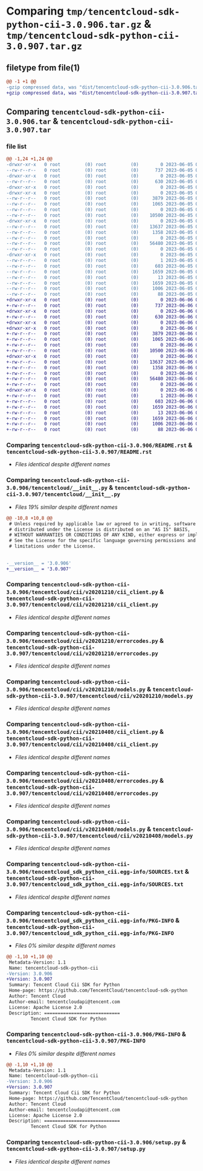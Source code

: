 # Comparing `tmp/tencentcloud-sdk-python-cii-3.0.906.tar.gz` & `tmp/tencentcloud-sdk-python-cii-3.0.907.tar.gz`

## filetype from file(1)

```diff
@@ -1 +1 @@
-gzip compressed data, was "dist/tencentcloud-sdk-python-cii-3.0.906.tar", last modified: Mon Jun  5 00:30:02 2023, max compression
+gzip compressed data, was "dist/tencentcloud-sdk-python-cii-3.0.907.tar", last modified: Tue Jun  6 02:22:07 2023, max compression
```

## Comparing `tencentcloud-sdk-python-cii-3.0.906.tar` & `tencentcloud-sdk-python-cii-3.0.907.tar`

### file list

```diff
@@ -1,24 +1,24 @@
-drwxr-xr-x   0 root         (0) root         (0)        0 2023-06-05 00:30:02.000000 tencentcloud-sdk-python-cii-3.0.906/
--rw-r--r--   0 root         (0) root         (0)      737 2023-06-05 00:30:02.000000 tencentcloud-sdk-python-cii-3.0.906/README.rst
-drwxr-xr-x   0 root         (0) root         (0)        0 2023-06-05 00:30:02.000000 tencentcloud-sdk-python-cii-3.0.906/tencentcloud/
--rw-r--r--   0 root         (0) root         (0)      630 2023-06-05 00:30:02.000000 tencentcloud-sdk-python-cii-3.0.906/tencentcloud/__init__.py
-drwxr-xr-x   0 root         (0) root         (0)        0 2023-06-05 00:30:02.000000 tencentcloud-sdk-python-cii-3.0.906/tencentcloud/cii/
-drwxr-xr-x   0 root         (0) root         (0)        0 2023-06-05 00:30:02.000000 tencentcloud-sdk-python-cii-3.0.906/tencentcloud/cii/v20201210/
--rw-r--r--   0 root         (0) root         (0)     3879 2023-06-05 00:30:02.000000 tencentcloud-sdk-python-cii-3.0.906/tencentcloud/cii/v20201210/cii_client.py
--rw-r--r--   0 root         (0) root         (0)     1065 2023-06-05 00:30:02.000000 tencentcloud-sdk-python-cii-3.0.906/tencentcloud/cii/v20201210/errorcodes.py
--rw-r--r--   0 root         (0) root         (0)        0 2023-06-05 00:30:02.000000 tencentcloud-sdk-python-cii-3.0.906/tencentcloud/cii/v20201210/__init__.py
--rw-r--r--   0 root         (0) root         (0)    10500 2023-06-05 00:30:02.000000 tencentcloud-sdk-python-cii-3.0.906/tencentcloud/cii/v20201210/models.py
-drwxr-xr-x   0 root         (0) root         (0)        0 2023-06-05 00:30:02.000000 tencentcloud-sdk-python-cii-3.0.906/tencentcloud/cii/v20210408/
--rw-r--r--   0 root         (0) root         (0)    13637 2023-06-05 00:30:02.000000 tencentcloud-sdk-python-cii-3.0.906/tencentcloud/cii/v20210408/cii_client.py
--rw-r--r--   0 root         (0) root         (0)     1358 2023-06-05 00:30:02.000000 tencentcloud-sdk-python-cii-3.0.906/tencentcloud/cii/v20210408/errorcodes.py
--rw-r--r--   0 root         (0) root         (0)        0 2023-06-05 00:30:02.000000 tencentcloud-sdk-python-cii-3.0.906/tencentcloud/cii/v20210408/__init__.py
--rw-r--r--   0 root         (0) root         (0)    56480 2023-06-05 00:30:02.000000 tencentcloud-sdk-python-cii-3.0.906/tencentcloud/cii/v20210408/models.py
--rw-r--r--   0 root         (0) root         (0)        0 2023-06-05 00:30:02.000000 tencentcloud-sdk-python-cii-3.0.906/tencentcloud/cii/__init__.py
-drwxr-xr-x   0 root         (0) root         (0)        0 2023-06-05 00:30:02.000000 tencentcloud-sdk-python-cii-3.0.906/tencentcloud_sdk_python_cii.egg-info/
--rw-r--r--   0 root         (0) root         (0)        1 2023-06-05 00:30:02.000000 tencentcloud-sdk-python-cii-3.0.906/tencentcloud_sdk_python_cii.egg-info/dependency_links.txt
--rw-r--r--   0 root         (0) root         (0)      603 2023-06-05 00:30:02.000000 tencentcloud-sdk-python-cii-3.0.906/tencentcloud_sdk_python_cii.egg-info/SOURCES.txt
--rw-r--r--   0 root         (0) root         (0)     1659 2023-06-05 00:30:02.000000 tencentcloud-sdk-python-cii-3.0.906/tencentcloud_sdk_python_cii.egg-info/PKG-INFO
--rw-r--r--   0 root         (0) root         (0)       13 2023-06-05 00:30:02.000000 tencentcloud-sdk-python-cii-3.0.906/tencentcloud_sdk_python_cii.egg-info/top_level.txt
--rw-r--r--   0 root         (0) root         (0)     1659 2023-06-05 00:30:02.000000 tencentcloud-sdk-python-cii-3.0.906/PKG-INFO
--rw-r--r--   0 root         (0) root         (0)     1006 2023-06-05 00:30:02.000000 tencentcloud-sdk-python-cii-3.0.906/setup.py
--rw-r--r--   0 root         (0) root         (0)       88 2023-06-05 00:30:02.000000 tencentcloud-sdk-python-cii-3.0.906/setup.cfg
+drwxr-xr-x   0 root         (0) root         (0)        0 2023-06-06 02:22:07.000000 tencentcloud-sdk-python-cii-3.0.907/
+-rw-r--r--   0 root         (0) root         (0)      737 2023-06-06 02:22:07.000000 tencentcloud-sdk-python-cii-3.0.907/README.rst
+drwxr-xr-x   0 root         (0) root         (0)        0 2023-06-06 02:22:07.000000 tencentcloud-sdk-python-cii-3.0.907/tencentcloud/
+-rw-r--r--   0 root         (0) root         (0)      630 2023-06-06 02:22:07.000000 tencentcloud-sdk-python-cii-3.0.907/tencentcloud/__init__.py
+drwxr-xr-x   0 root         (0) root         (0)        0 2023-06-06 02:22:07.000000 tencentcloud-sdk-python-cii-3.0.907/tencentcloud/cii/
+drwxr-xr-x   0 root         (0) root         (0)        0 2023-06-06 02:22:07.000000 tencentcloud-sdk-python-cii-3.0.907/tencentcloud/cii/v20201210/
+-rw-r--r--   0 root         (0) root         (0)     3879 2023-06-06 02:22:07.000000 tencentcloud-sdk-python-cii-3.0.907/tencentcloud/cii/v20201210/cii_client.py
+-rw-r--r--   0 root         (0) root         (0)     1065 2023-06-06 02:22:07.000000 tencentcloud-sdk-python-cii-3.0.907/tencentcloud/cii/v20201210/errorcodes.py
+-rw-r--r--   0 root         (0) root         (0)        0 2023-06-06 02:22:07.000000 tencentcloud-sdk-python-cii-3.0.907/tencentcloud/cii/v20201210/__init__.py
+-rw-r--r--   0 root         (0) root         (0)    10500 2023-06-06 02:22:07.000000 tencentcloud-sdk-python-cii-3.0.907/tencentcloud/cii/v20201210/models.py
+drwxr-xr-x   0 root         (0) root         (0)        0 2023-06-06 02:22:07.000000 tencentcloud-sdk-python-cii-3.0.907/tencentcloud/cii/v20210408/
+-rw-r--r--   0 root         (0) root         (0)    13637 2023-06-06 02:22:07.000000 tencentcloud-sdk-python-cii-3.0.907/tencentcloud/cii/v20210408/cii_client.py
+-rw-r--r--   0 root         (0) root         (0)     1358 2023-06-06 02:22:07.000000 tencentcloud-sdk-python-cii-3.0.907/tencentcloud/cii/v20210408/errorcodes.py
+-rw-r--r--   0 root         (0) root         (0)        0 2023-06-06 02:22:07.000000 tencentcloud-sdk-python-cii-3.0.907/tencentcloud/cii/v20210408/__init__.py
+-rw-r--r--   0 root         (0) root         (0)    56480 2023-06-06 02:22:07.000000 tencentcloud-sdk-python-cii-3.0.907/tencentcloud/cii/v20210408/models.py
+-rw-r--r--   0 root         (0) root         (0)        0 2023-06-06 02:22:07.000000 tencentcloud-sdk-python-cii-3.0.907/tencentcloud/cii/__init__.py
+drwxr-xr-x   0 root         (0) root         (0)        0 2023-06-06 02:22:07.000000 tencentcloud-sdk-python-cii-3.0.907/tencentcloud_sdk_python_cii.egg-info/
+-rw-r--r--   0 root         (0) root         (0)        1 2023-06-06 02:22:07.000000 tencentcloud-sdk-python-cii-3.0.907/tencentcloud_sdk_python_cii.egg-info/dependency_links.txt
+-rw-r--r--   0 root         (0) root         (0)      603 2023-06-06 02:22:07.000000 tencentcloud-sdk-python-cii-3.0.907/tencentcloud_sdk_python_cii.egg-info/SOURCES.txt
+-rw-r--r--   0 root         (0) root         (0)     1659 2023-06-06 02:22:07.000000 tencentcloud-sdk-python-cii-3.0.907/tencentcloud_sdk_python_cii.egg-info/PKG-INFO
+-rw-r--r--   0 root         (0) root         (0)       13 2023-06-06 02:22:07.000000 tencentcloud-sdk-python-cii-3.0.907/tencentcloud_sdk_python_cii.egg-info/top_level.txt
+-rw-r--r--   0 root         (0) root         (0)     1659 2023-06-06 02:22:07.000000 tencentcloud-sdk-python-cii-3.0.907/PKG-INFO
+-rw-r--r--   0 root         (0) root         (0)     1006 2023-06-06 02:22:07.000000 tencentcloud-sdk-python-cii-3.0.907/setup.py
+-rw-r--r--   0 root         (0) root         (0)       88 2023-06-06 02:22:07.000000 tencentcloud-sdk-python-cii-3.0.907/setup.cfg
```

### Comparing `tencentcloud-sdk-python-cii-3.0.906/README.rst` & `tencentcloud-sdk-python-cii-3.0.907/README.rst`

 * *Files identical despite different names*

### Comparing `tencentcloud-sdk-python-cii-3.0.906/tencentcloud/__init__.py` & `tencentcloud-sdk-python-cii-3.0.907/tencentcloud/__init__.py`

 * *Files 19% similar despite different names*

```diff
@@ -10,8 +10,8 @@
 # Unless required by applicable law or agreed to in writing, software
 # distributed under the License is distributed on an "AS IS" BASIS,
 # WITHOUT WARRANTIES OR CONDITIONS OF ANY KIND, either express or implied.
 # See the License for the specific language governing permissions and
 # limitations under the License.
 
 
-__version__ = '3.0.906'
+__version__ = '3.0.907'
```

### Comparing `tencentcloud-sdk-python-cii-3.0.906/tencentcloud/cii/v20201210/cii_client.py` & `tencentcloud-sdk-python-cii-3.0.907/tencentcloud/cii/v20201210/cii_client.py`

 * *Files identical despite different names*

### Comparing `tencentcloud-sdk-python-cii-3.0.906/tencentcloud/cii/v20201210/errorcodes.py` & `tencentcloud-sdk-python-cii-3.0.907/tencentcloud/cii/v20201210/errorcodes.py`

 * *Files identical despite different names*

### Comparing `tencentcloud-sdk-python-cii-3.0.906/tencentcloud/cii/v20201210/models.py` & `tencentcloud-sdk-python-cii-3.0.907/tencentcloud/cii/v20201210/models.py`

 * *Files identical despite different names*

### Comparing `tencentcloud-sdk-python-cii-3.0.906/tencentcloud/cii/v20210408/cii_client.py` & `tencentcloud-sdk-python-cii-3.0.907/tencentcloud/cii/v20210408/cii_client.py`

 * *Files identical despite different names*

### Comparing `tencentcloud-sdk-python-cii-3.0.906/tencentcloud/cii/v20210408/errorcodes.py` & `tencentcloud-sdk-python-cii-3.0.907/tencentcloud/cii/v20210408/errorcodes.py`

 * *Files identical despite different names*

### Comparing `tencentcloud-sdk-python-cii-3.0.906/tencentcloud/cii/v20210408/models.py` & `tencentcloud-sdk-python-cii-3.0.907/tencentcloud/cii/v20210408/models.py`

 * *Files identical despite different names*

### Comparing `tencentcloud-sdk-python-cii-3.0.906/tencentcloud_sdk_python_cii.egg-info/SOURCES.txt` & `tencentcloud-sdk-python-cii-3.0.907/tencentcloud_sdk_python_cii.egg-info/SOURCES.txt`

 * *Files identical despite different names*

### Comparing `tencentcloud-sdk-python-cii-3.0.906/tencentcloud_sdk_python_cii.egg-info/PKG-INFO` & `tencentcloud-sdk-python-cii-3.0.907/tencentcloud_sdk_python_cii.egg-info/PKG-INFO`

 * *Files 0% similar despite different names*

```diff
@@ -1,10 +1,10 @@
 Metadata-Version: 1.1
 Name: tencentcloud-sdk-python-cii
-Version: 3.0.906
+Version: 3.0.907
 Summary: Tencent Cloud Cii SDK for Python
 Home-page: https://github.com/TencentCloud/tencentcloud-sdk-python
 Author: Tencent Cloud
 Author-email: tencentcloudapi@tencent.com
 License: Apache License 2.0
 Description: ============================
         Tencent Cloud SDK for Python
```

### Comparing `tencentcloud-sdk-python-cii-3.0.906/PKG-INFO` & `tencentcloud-sdk-python-cii-3.0.907/PKG-INFO`

 * *Files 0% similar despite different names*

```diff
@@ -1,10 +1,10 @@
 Metadata-Version: 1.1
 Name: tencentcloud-sdk-python-cii
-Version: 3.0.906
+Version: 3.0.907
 Summary: Tencent Cloud Cii SDK for Python
 Home-page: https://github.com/TencentCloud/tencentcloud-sdk-python
 Author: Tencent Cloud
 Author-email: tencentcloudapi@tencent.com
 License: Apache License 2.0
 Description: ============================
         Tencent Cloud SDK for Python
```

### Comparing `tencentcloud-sdk-python-cii-3.0.906/setup.py` & `tencentcloud-sdk-python-cii-3.0.907/setup.py`

 * *Files identical despite different names*

